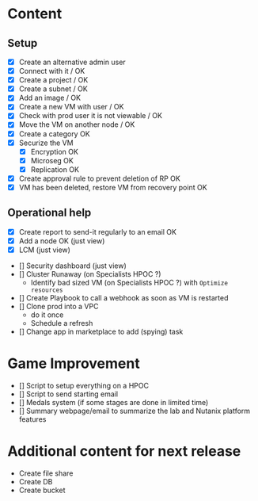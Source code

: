 # Content

## Setup 

- [x] Create an alternative admin user
- [x] Connect with it / OK
- [x] Create a project / OK
- [x] Create a subnet / OK
- [x] Add an image / OK
- [x] Create a new VM with user / OK
- [x] Check with prod user it is not viewable / OK
- [x] Move the VM on another node / OK
- [x] Create a category OK
- [x] Securize the VM
	- [x] Encryption OK
	- [x] Microseg OK
	- [x] Replication OK
- [x] Create approval rule to prevent deletion of RP OK
- [x] VM has been deleted, restore VM from recovery point OK

## Operational help

- [x] Create report to send-it regularly to an email OK
- [x] Add a node OK (just view)
- [x] LCM (just view)
- [] Security dashboard (just view)
- [] Cluster Runaway (on Specialists HPOC ?)
	- Identify bad sized VM (on Specialists HPOC ?) with `Optimize resources`
- [] Create Playbook to call a webhook as soon as VM is restarted
- [] Clone prod into a VPC
	- do it once
	- Schedule a refresh 
- [] Change app in marketplace to add (spying) task

# Game Improvement
 - [] Script to setup everything on a HPOC
 - [] Script to send starting email
 - [] Medals system (if some stages are done in limited time)
 - [] Summary webpage/email to summarize the lab and Nutanix platform features

# Additional content for next release
- Create file share
- Create DB
- Create bucket